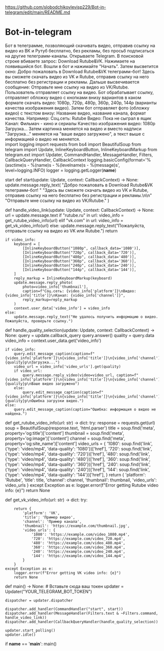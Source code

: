 https://github.com/slobodchikovlevisp229/Bot-in-telegram/edit/main/README.md
# Bot-in-telegram
Бот в телеграмме, позволяющий скачивать видео, отправив ссылку на видео из ВК и Рутуб бесплатно, без рекламы, без просьб подписаться на другие телеграмм-каналы.
Открываете Telegram. В поисковой строке вбиваете запрос: Download Rutube&VK. Нажимаете на появившийся бот. Вошли в бот и нажимайте "Начать". Затем высветится окно: Добро пожаловать в Download Rutube&VK телеграмм-бот! Здесь вы сможете скачать видео из VK и Rutube, отправив ссылку на него бесплатно без регистрации и рекламы. Дальше высвечивается сообщение: Отправьте мне ссылку на видео из VK/Rutube. Пользователь отправляет ссылку на видео. Бот обрабатывает ссылку, отправляет обложку видео с кнопками внизу вариантов в каком формате скачать видео: 1080р, 720p, 480p, 360p, 240p, 144p (варианты качества изображения видео). Затем бот отправляет фото (обложку видео) с текстом внизу: Название видео, название канала, формат качества. 
Например:
Соц.сеть: Rutube
Видео: Пока не сыграл в ящик
Канал: Фильмач - кино и сериалы 
Качество изображения видео: 1080р 
Загрузка... 
Затем картинка меняется на видео и вместо надписи "Загрузка..." меняется на "ваше видео загружено", а текст выше с информацией о видео не меняется.  
import logging
import requests
from bs4 import BeautifulSoup
from telegram import Update, InlineKeyboardButton, InlineKeyboardMarkup
from telegram.ext import Updater, CommandHandler, MessageHandler, Filters, CallbackQueryHandler, CallbackContext
logging.basicConfig(format='%(asctime)s - %(name)s - %(levelname)s - %(message)s', level=logging.INFO)
logger = logging.getLogger(__name__)

start
def start(update: Update, context: CallbackContext) -> None:
    update.message.reply_text(
        "Добро пожаловать в Download Rutube&VK телеграмм-бот! "
        "Здесь вы сможете скачать видео из VK и Rutube, отправив ссылку на него бесплатно без регистрации и рекламы.\n\n"
        "Отправьте мне ссылку на видео из VK/Rutube."
    )


def handle_video_link(update: Update, context: CallbackContext) -> None:
    url = update.message.text
    if "rutube.ru" in url:
        video_info = get_rutube_video_info(url)
    elif "vk.com" in url:
        video_info = get_vk_video_info(url)
    else:
        update.message.reply_text("Пожалуйста, отправьте ссылку на видео из VK или Rutube.")
        return

    if video_info:
        keyboard = [
            [InlineKeyboardButton("1080p", callback_data='1080')],
            [InlineKeyboardButton("720p", callback_data='720')],
            [InlineKeyboardButton("480p", callback_data='480')],
            [InlineKeyboardButton("360p", callback_data='360')],
            [InlineKeyboardButton("240p", callback_data='240')],
            [InlineKeyboardButton("144p", callback_data='144')],
        ]
        reply_markup = InlineKeyboardMarkup(keyboard)
        update.message.reply_photo(
            photo=video_info['thumbnail'],
            caption=f"Соц.сеть: {video_info['platform']}\nВидео: {video_info['title']}\nКанал: {video_info['channel']}",
            reply_markup=reply_markup
        )
        context.user_data['video_info'] = video_info
    else:
        update.message.reply_text("Не удалось получить информацию о видео. Пожалуйста, проверьте ссылку.")


def handle_quality_selection(update: Update, context: CallbackContext) -> None:
    query = update.callback_query
    query.answer()
    quality = query.data
    video_info = context.user_data.get('video_info')

    if video_info:
        query.edit_message_caption(caption=f"{video_info['platform']}\n{video_info['title']}\n{video_info['channel']}\nКачество: {quality}p\nЗагрузка...")
        video_url = video_info['video_urls'].get(quality)
        if video_url:
            query.message.reply_video(video=video_url, caption=f"{video_info['platform']}\n{video_info['title']}\n{video_info['channel']}\nКачество: {quality}p\nВаше видео загружено")
        else:
            query.edit_message_caption(caption=f"{video_info['platform']}\n{video_info['title']}\n{video_info['channel']}\nКачество: {quality}p\nОшибка загрузки видео.")
    else:
        query.edit_message_caption(caption="Ошибка: информация о видео не найдена.")


def get_rutube_video_info(url: str) -> dict:
    try:
        response = requests.get(url)
        soup = BeautifulSoup(response.text, 'html.parser')
        title = soup.find('meta', property='og:title')['content']
        thumbnail = soup.find('meta', property='og:image')['content']
        channel = soup.find('meta', property='og:site_name')['content']
        video_urls = {
            '1080': soup.find('link', {'type': 'video/mp4', 'data-quality': '1080'})['href'],
            '720': soup.find('link', {'type': 'video/mp4', 'data-quality': '720'})['href'],
            '480': soup.find('link', {'type': 'video/mp4', 'data-quality': '480'})['href'],
            '360': soup.find('link', {'type': 'video/mp4', 'data-quality': '360'})['href'],
            '240': soup.find('link', {'type': 'video/mp4', 'data-quality': '240'})['href'],
            '144': soup.find('link', {'type': 'video/mp4', 'data-quality': '144'})['href'],
        }
        return {
            'platform': 'Rutube',
            'title': title,
            'channel': channel,
            'thumbnail': thumbnail,
            'video_urls': video_urls
        }
    except Exception as e:
        logger.error(f"Error getting Rutube video info: {e}")
        return None


def get_vk_video_info(url: str) -> dict:
    try:
   
        return {
            'platform': 'VK',
            'title': 'Пример видео',
            'channel': 'Пример канала',
            'thumbnail': 'https://example.com/thumbnail.jpg',
            'video_urls': {
                '1080': 'https://example.com/video_1080.mp4',
                '720': 'https://example.com/video_720.mp4',
                '480': 'https://example.com/video_480.mp4',
                '360': 'https://example.com/video_360.mp4',
                '240': 'https://example.com/video_240.mp4',
                '144': 'https://example.com/video_144.mp4',
            }
        }
    except Exception as e:
        logger.error(f"Error getting VK video info: {e}")
        return None


def main() -> None:
    # Вставьте сюда ваш токен
    updater = Updater("YOUR_TELEGRAM_BOT_TOKEN")

    dispatcher = updater.dispatcher

    dispatcher.add_handler(CommandHandler("start", start))
    dispatcher.add_handler(MessageHandler(Filters.text & ~Filters.command, handle_video_link))
    dispatcher.add_handler(CallbackQueryHandler(handle_quality_selection))

    updater.start_polling()
    updater.idle()

if __name__ == '__main__':
    main()

